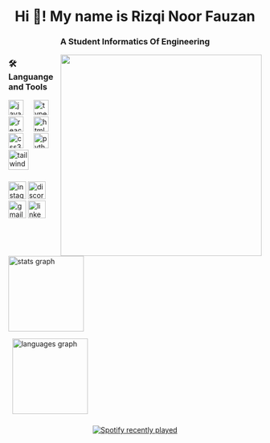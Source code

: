<h1 align="center">Hi 👋! My name is Rizqi Noor Fauzan</h1>
<h3 align="center">A Student Informatics Of Engineering</h3>

</hr>

<img align="right" src="https://gifdb.com/images/high/cartoon-character-louise-belcher-coding-is-fun-ctmkcciuc1gyxos2.gif" width="400px">

###

<h3>🛠️Languange and Tools</h3>

<div align="left">
  <img src="https://cdn.jsdelivr.net/gh/devicons/devicon/icons/javascript/javascript-original.svg" height="30" alt="javascript logo"  />
  <img width="12" />
  <img src="https://cdn.jsdelivr.net/gh/devicons/devicon/icons/typescript/typescript-original.svg" height="30" alt="typescript logo"  />
  <img width="12" />
  <img src="https://cdn.jsdelivr.net/gh/devicons/devicon/icons/react/react-original.svg" height="30" alt="react logo"  />
  <img width="12" />
  <img src="https://cdn.jsdelivr.net/gh/devicons/devicon/icons/html5/html5-original.svg" height="30" alt="html5 logo"  />
  <img width="12" />
  <img src="https://cdn.jsdelivr.net/gh/devicons/devicon/icons/css3/css3-original.svg" height="30" alt="css3 logo"  />
  <img width="12" />
  <img src="https://cdn.jsdelivr.net/gh/devicons/devicon/icons/python/python-original.svg" height="30" alt="python logo"  />
  <img width="12" />
   <img src="https://cdn.simpleicons.org/tailwindcss/06B6D4" height="40" alt="tailwindcss logo"  />
</div>

###

<div align="left">
    <a href="https://www.instagram.com/zann.7654?igsh=MXUwb2wzNzU1dGZhcg==" style="text-decoration: none">
     <img src="https://img.shields.io/static/v1?message=Instagram&logo=instagram&label=&color=E4405F&logoColor=white&labelColor=&style=for-the-badge" height="35" alt="instagram logo"  />
    </a>

<a href="https://discord.com/users/zann0344"  style="text-decoration: none">   
 <img src="https://img.shields.io/static/v1?message=Discord&logo=discord&label=&color=7289DA&logoColor=white&labelColor=&style=for-the-badge" height="35" alt="discord logo"  />
</a>

<a href="mailto:rizqinoorf@gmail.com"  style="text-decoration: none">

  <img src="https://img.shields.io/static/v1?message=Gmail&logo=gmail&label=&color=D14836&logoColor=white&labelColor=&style=for-the-badge" height="35" alt="gmail logo"  />

</a>

<a href="https://www.linkedin.com/in/rizqinoorfauzan"  style="text-decoration: none">
<img src="https://img.shields.io/static/v1?message=LinkedIn&logo=linkedin&label=&color=0077B5&logoColor=white&labelColor=&style=for-the-badge" height="35" alt="linkedin logo"  />
</a>
</div>

###

  <p align="left">
  <img src="https://github-readme-stats.vercel.app/api?username=rizqi-noor-fauzan&hide_title=false&hide_rank=true&show_icons=true&include_all_commits=true&count_private=true&disable_animations=false&theme=shades-of-purple&locale=en&hide_border=false&order=1" height="150" alt="stats graph"  />
  </p>

  <p>
&nbsp;
  <img align="center" src="https://github-readme-stats.vercel.app/api/top-langs?username=rizqi-noor-fauzan&locale=en&hide_title=false&layout=compact&card_width=320&langs_count=6&theme=shades-of-purple&hide_border=false&order=2" height="150" alt="languages graph"  />
  </p>

  
###

###
<div align="center">
  <a href="https://open.spotify.com/user/zann76">
    <img src="https://spotify-recently-played-readme.vercel.app/api?user=zann76&count=2&unique=false" alt="Spotify recently played"  />
  </a>
</div>

###
